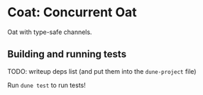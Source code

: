 # Coat: Concurrent Oat

Oat with type-safe channels.

## Building and running tests

TODO: writeup deps list (and put them into the `dune-project` file)

Run `dune test` to run tests! 
